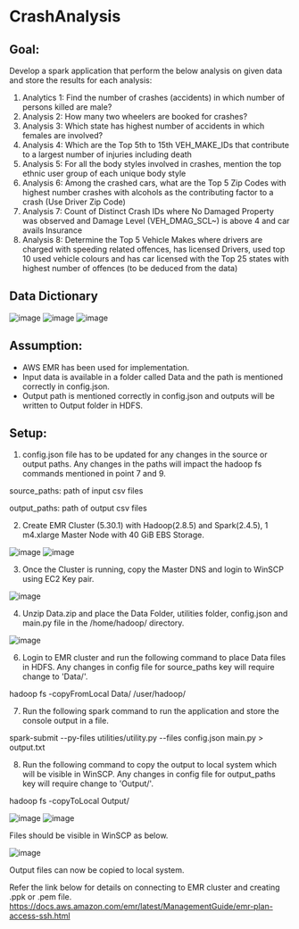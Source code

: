 # CrashAnalysis
## Goal: 
Develop a spark application that perform the below analysis on given data and store the results for each analysis: 
1. Analytics 1: Find the number of crashes (accidents) in which number of persons killed are male?
2. Analysis 2: How many two wheelers are booked for crashes?
3. Analysis 3: Which state has highest number of accidents in which females are involved?
4. Analysis 4: Which are the Top 5th to 15th VEH_MAKE_IDs that contribute to a largest number of injuries including death
5. Analysis 5: For all the body styles involved in crashes, mention the top ethnic user group of each unique body style
6. Analysis 6: Among the crashed cars, what are the Top 5 Zip Codes with highest number crashes with alcohols as the contributing factor to a crash (Use Driver Zip Code)
7. Analysis 7: Count of Distinct Crash IDs where No Damaged Property was observed and Damage Level (VEH_DMAG_SCL~) is above 4 and car avails Insurance
8. Analysis 8: Determine the Top 5 Vehicle Makes where drivers are charged with speeding related offences, has licensed Drivers, used top 10 used vehicle colours and has car licensed with the Top 25 states with highest number of offences (to be deduced from the data)

## Data Dictionary

![image](https://github.com/ritikamehra/CarCrashAnalysis/assets/54076372/5c22a6ab-a623-46c6-8707-737d06139f03)
![image](https://github.com/ritikamehra/CarCrashAnalysis/assets/54076372/ebd7afe7-132f-4b28-bf75-c110b149fb92)
![image](https://github.com/ritikamehra/CarCrashAnalysis/assets/54076372/c6815411-bea0-43bd-b0ef-699b62ba935a)

## Assumption:
- AWS EMR has been used for implementation.
- Input data is available in a folder called Data and the path is mentioned correctly in config.json.
- Output path is mentioned correctly in config.json and outputs will be written to Output folder in HDFS. 

## Setup:
1. config.json file has to be updated for any changes in the source or output paths. Any changes in the paths will impact the hadoop fs commands mentioned in point 7 and 9.

source_paths: path of input csv files

output_paths: path of output csv files

2. Create EMR Cluster (5.30.1) with Hadoop(2.8.5) and Spark(2.4.5), 1 m4.xlarge Master Node with 40 GiB EBS Storage. 

![image](https://github.com/ritikamehra/CarCrashAnalysis/assets/54076372/f387dff2-de01-4d28-900f-8c07f66b9341)
![image](https://github.com/ritikamehra/CarCrashAnalysis/assets/54076372/ce40cb50-a370-40e6-8c53-fb6d8d994b95)


3. Once the Cluster is running, copy the Master DNS and login to WinSCP using EC2 Key pair.

![image](https://github.com/ritikamehra/CarCrashAnalysis/assets/54076372/f481c469-3deb-47d4-8417-d946e9850747)


4. Unzip Data.zip and place the Data Folder, utilities folder, config.json and main.py file in the /home/hadoop/ directory.

![image](https://github.com/ritikamehra/CarCrashAnalysis/assets/54076372/ca1c5b61-f7d6-40c6-88ef-92b879a1c7ed)


6. Login to EMR cluster and run the following command to place Data files in HDFS. Any changes in config file for source_paths key will require change to 'Data/'.

hadoop fs -copyFromLocal Data/ /user/hadoop/

7. Run the following spark command to run the application and store the console output in a file.

spark-submit --py-files utilities/utility.py --files config.json main.py > output.txt

8. Run the following command to copy the output to local system which will be visible in WinSCP. Any changes in config file for output_paths key will require change to 'Output/'.

hadoop fs -copyToLocal Output/   

![image](https://github.com/ritikamehra/CarCrashAnalysis/assets/54076372/9af29e4d-0cb4-4507-8fa7-28ef98370c6e)
![image](https://github.com/ritikamehra/CarCrashAnalysis/assets/54076372/83027f31-0475-457a-a2b3-08b22aa35d4c)

Files should be visible in WinSCP as below.

![image](https://github.com/ritikamehra/CarCrashAnalysis/assets/54076372/bfd5f619-154b-4cc2-93ad-fd5d9e4b4dd8)

Output files can now be copied to local system.

Refer the link below for details on connecting to EMR cluster and creating .ppk or .pem file.
https://docs.aws.amazon.com/emr/latest/ManagementGuide/emr-plan-access-ssh.html

